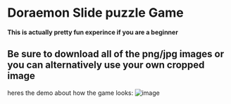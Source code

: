 <h1>Doraemon Slide puzzle Game</h1>
<p><b>This is actually pretty fun experince if you are a beginner</b></p>
<h2>Be sure to download all of the png/jpg images or you can alternatively use your own cropped image</h2>

heres the demo about how the game looks:
![image](https://github.com/user-attachments/assets/24950fd2-64c5-4431-b08c-6f6ae82ea56b)
